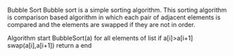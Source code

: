 Bubble Sort
Bubble sort is a simple sorting algorithm. This sorting algorithm is comparison based algorithm in which each pair of adjacent elements is compared and the elements are swapped if they are not in order.

Algorithm
  start
  BubbleSort(a)
     for all elements of list
       if a[i]>a[i+1]
           swap(a[i],a[i+1])
    return a
  end
